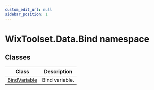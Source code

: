 ```yaml
---
custom_edit_url: null
sidebar_position: 1
---
```

# WixToolset.Data.Bind namespace
## Classes
| Class | Description |
| -------- | ----------- |
| [BindVariable](bindvariable) | Bind variable. |
